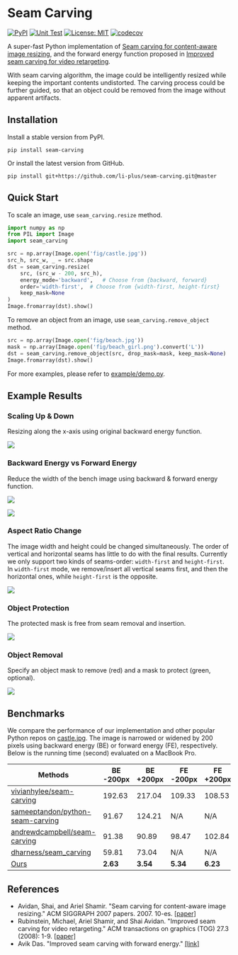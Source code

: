 # Seam Carving

[![PyPI](https://img.shields.io/pypi/v/seam-carving)](https://pypi.org/project/seam-carving/)
[![Unit Test](https://github.com/li-plus/seam-carving/workflows/Unit%20Test/badge.svg?branch=master)](https://github.com/li-plus/seam-carving/actions)
[![License: MIT](https://img.shields.io/badge/License-MIT-brightgreen.svg)](https://github.com/li-plus/seam-carving/blob/master/LICENSE)
[![codecov](https://codecov.io/gh/li-plus/seam-carving/branch/master/graph/badge.svg)](https://codecov.io/gh/li-plus/seam-carving)

A super-fast Python implementation of [Seam carving for content-aware image resizing](https://dl.acm.org/doi/abs/10.1145/1275808.1276390), and the forward energy function proposed in [Improved seam carving for video retargeting](https://dl.acm.org/doi/abs/10.1145/1360612.1360615).

With seam carving algorithm, the image could be intelligently resized while keeping the important contents undistorted. The carving process could be further guided, so that an object could be removed from the image without apparent artifacts.

## Installation

Install a stable version from PyPI.

```shell script
pip install seam-carving
```

Or install the latest version from GitHub.

```shell script
pip install git+https://github.com/li-plus/seam-carving.git@master
```

## Quick Start

To scale an image, use `seam_carving.resize` method.

```python
import numpy as np
from PIL import Image
import seam_carving

src = np.array(Image.open('fig/castle.jpg'))
src_h, src_w, _ = src.shape
dst = seam_carving.resize(
    src, (src_w - 200, src_h),
    energy_mode='backward',   # Choose from {backward, forward}
    order='width-first',  # Choose from {width-first, height-first}
    keep_mask=None
)
Image.fromarray(dst).show()
```

To remove an object from an image, use `seam_carving.remove_object` method.

```python
src = np.array(Image.open('fig/beach.jpg'))
mask = np.array(Image.open('fig/beach_girl.png').convert('L'))
dst = seam_carving.remove_object(src, drop_mask=mask, keep_mask=None)
Image.fromarray(dst).show()
```

For more examples, please refer to [example/demo.py](example/demo.py).

## Example Results

### Scaling Up & Down

Resizing along the x-axis using original backward energy function.

![](docs/basic.jpg)

### Backward Energy vs Forward Energy

Reduce the width of the bench image using backward & forward energy function.

![](fig/bench.jpg)

![](docs/backward_vs_forward.jpg)

### Aspect Ratio Change

The image width and height could be changed simultaneously. The order of vertical and horizontal seams has little to do with the final results. Currently we only support two kinds of seams-order: `width-first` and `height-first`. In `width-first` mode, we remove/insert all vertical seams first, and then the horizontal ones, while `height-first` is the opposite.

![](docs/aspect_ratio.jpg)

### Object Protection

The protected mask is free from seam removal and insertion.

![](docs/object_protection.jpg)

### Object Removal

Specify an object mask to remove (red) and a mask to protect (green, optional).

![](docs/object_removal.jpg)

## Benchmarks

We compare the performance of our implementation and other popular Python repos on [castle.jpg](fig/castle.jpg). The image is narrowed or widened by 200 pixels using backward energy (BE) or forward energy (FE), respectively. Below is the running time (second) evaluated on a MacBook Pro.

| Methods                                                      | BE -200px | BE +200px | FE -200px | FE +200px |
| ------------------------------------------------------------ | --------- | --------- | --------- | --------- |
| [vivianhylee/seam-carving](https://github.com/vivianhylee/seam-carving) | 192.63    | 217.04    | 109.33    | 108.53    |
| [sameeptandon/python-seam-carving](https://github.com/sameeptandon/python-seam-carving) | 91.67     | 124.21    | N/A       | N/A       |
| [andrewdcampbell/seam-carving](https://github.com/andrewdcampbell/seam-carving) | 91.38     | 90.89     | 98.47     | 102.84    |
| [dharness/seam_carving](https://github.com/dharness/seam_carving) | 59.81     | 73.04     | N/A       | N/A       |
| [Ours](https://github.com/li-plus/seam-carving)              | **2.63**  | **3.54**  | **5.34**  | **6.23**  |

## References

* Avidan, Shai, and Ariel Shamir. "Seam carving for content-aware image resizing." ACM SIGGRAPH 2007 papers. 2007. 10-es. [[paper]](https://dl.acm.org/doi/abs/10.1145/1275808.1276390)
* Rubinstein, Michael, Ariel Shamir, and Shai Avidan. "Improved seam carving for video retargeting." ACM transactions on graphics (TOG) 27.3 (2008): 1-9. [[paper]](https://dl.acm.org/doi/abs/10.1145/1360612.1360615)
* Avik Das. "Improved seam carving with forward energy." [[link]](https://avikdas.com/2019/07/29/improved-seam-carving-with-forward-energy.html)
